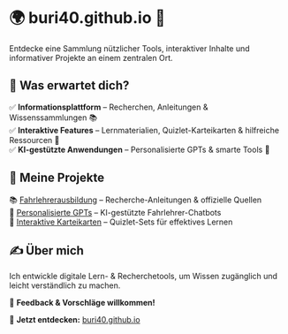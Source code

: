 # 🌍 buri40.github.io 🚀  

Entdecke eine Sammlung nützlicher Tools, interaktiver Inhalte und informativer Projekte an einem zentralen Ort.  

## 📌 Was erwartet dich?  
✅ **Informationsplattform** – Recherchen, Anleitungen & Wissenssammlungen 📚  
✅ **Interaktive Features** – Lernmaterialien, Quizlet-Karteikarten & hilfreiche Ressourcen 📝  
✅ **KI-gestützte Anwendungen** – Personalisierte GPTs & smarte Tools 🤖  

## 🔗 Meine Projekte  
📚 [Fahrlehrerausbildung](https://buri40.github.io/Fahrlehrerausbildung) – Recherche-Anleitungen & offizielle Quellen  
🤖 [Personalisierte GPTs](https://buri40.github.io/Personalisierte-GPTs) – KI-gestützte Fahrlehrer-Chatbots  
📝 [Interaktive Karteikarten](https://buri40.github.io/Interaktive-Karteikarten) – Quizlet-Sets für effektives Lernen  

## ✍️ Über mich  
Ich entwickle digitale Lern- & Recherchetools, um Wissen zugänglich und leicht verständlich zu machen.  

📢 **Feedback & Vorschläge willkommen!**  

🚀 **Jetzt entdecken:** [buri40.github.io](http://buri40.github.io)  
